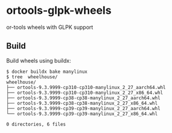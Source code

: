 # ortools-glpk-wheels

or-tools wheels with GLPK support

## Build

Build wheels using buildx:

```shell
$ docker buildx bake manylinux
$ tree  wheelhouse/
wheelhouse/
├── ortools-9.3.9999-cp310-cp310-manylinux_2_27_aarch64.whl
├── ortools-9.3.9999-cp310-cp310-manylinux_2_27_x86_64.whl
├── ortools-9.3.9999-cp38-cp38-manylinux_2_27_aarch64.whl
├── ortools-9.3.9999-cp38-cp38-manylinux_2_27_x86_64.whl
├── ortools-9.3.9999-cp39-cp39-manylinux_2_27_aarch64.whl
└── ortools-9.3.9999-cp39-cp39-manylinux_2_27_x86_64.whl

0 directories, 6 files
```
